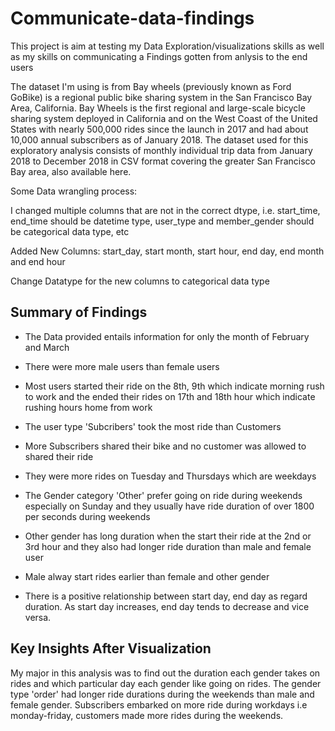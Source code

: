 # Communicate-data-findings

This project is aim at testing my Data Exploration/visualizations skills as well as my skills on communicating a Findings gotten from anlysis to the end users

The dataset I'm using is from Bay wheels (previously known as Ford GoBike) is a regional public bike sharing system in the San Francisco Bay Area, California. Bay Wheels is the first regional and large-scale bicycle sharing system deployed in California and on the West Coast of the United States with nearly 500,000 rides since the launch in 2017 and had about 10,000 annual subscribers as of January 2018. The dataset used for this exploratory analysis consists of monthly individual trip data from January 2018 to December 2018 in CSV format covering the greater San Francisco Bay area, also available here.

Some Data wrangling process:

I changed multiple columns that are not in the correct dtype, i.e. start_time, end_time should be datetime type, user_type and member_gender should be categorical data type, etc

Added New Columns: start_day, start month, start hour, end day, end month and end hour 

Change Datatype for the new columns to categorical data type

## Summary of Findings
* The Data provided entails information for only the month of February and March

* There were more male users than female users

* Most users started their ride on the 8th, 9th which indicate morning rush to work and the ended their rides on 17th and 18th
  hour which indicate rushing hours home from work
  
* The user type 'Subcribers' took the most ride than Customers

* More Subscribers shared their bike and no customer was allowed to shared their ride

* They were more rides on Tuesday and Thursdays which are weekdays

* The Gender category 'Other' prefer going on ride during weekends especially on Sunday and they usually have ride duration of 
  over 1800 per seconds during weekends
  
* Other gender has long duration when the start their ride at the 2nd or 3rd hour and they also had longer ride duration than
  male and female user
  
* Male alway start rides earlier than female and other gender

* There is a positive relationship between start day, end day as regard duration. As start day increases, end day tends to 
  decrease and vice versa.
  
## Key Insights After Visualization
My major in this analysis was to find out the duration each gender takes on rides and which particular day each gender like going on rides. The gender type 'order' had longer ride durations during the weekends than male and female gender. Subscribers embarked on more ride during workdays i.e monday-friday, customers made more rides during the weekends.


